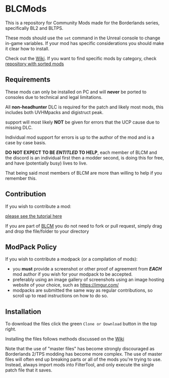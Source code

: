 # BLCMods

This is a repository for Community Mods made for the Borderlands series, specifically BL2 and BLTPS.

These mods should use the `set` command in the Unreal console to change in-game variables.
If your mod has specific considerations you should make it clear how to install.

Check out the [Wiki](https://github.com/BL2CP/BLCMods/wiki). If you want to find specific mods by category, check [repository with sorted mods](https://github.com/BLCM/ModCabinet/wiki)

## Requirements

These mods can only be installed on PC and will **never** be ported to consoles due to technical and legal limitations.

All **non-headhunter** DLC is required for the patch and likely most mods, this includes both UVHMpacks and digistruct peak.

support will most likely **NOT** be given for errors that the UCP cause due to missing DLC.

Individual mod support for errors is up to the author of the mod and is a case by case basis.

**DO NOT EXPECT TO BE *ENTITLED* TO HELP**, each member of BLCM and the discord is an individual first then a modder second, is doing this for free, and have (potentially busy) lives to live.

That being said most members of BLCM are more than willing to help if you remember this.

## Contribution

If you wish to contribute a mod:

[please see the tutorial here](https://github.com/BLCM/BLCMods/wiki/Contribution)

If you are part of [BLCM](https://github.com/BLCM) you do not need to fork or pull request, simply drag and drop the file/folder to your directory

## ModPack Policy

If you wish to contribute a modpack (or a compilation of mods):
- you **must** provide a screenshot or other proof of agreement from ***EACH*** mod author if you wish for your modpack to be accepted.
- preferably using an image gallery of screenshots using an image hosting website of your choice, such as https://imgur.com/
- modpacks are submitted the same way as regular contributions, so scroll up to read instructions on how to do so.

## Installation

To download the files click the green `Clone or Download` button in the top right.

Installing the files follows methods discussed on the [Wiki](https://github.com/BL2CP/BLCMods/wiki/Tutorial:-Installation)

Note that the use of "master files" has become strongly discouraged as Borderlands
2/TPS modding has become more complex.  The use of master files will often end
up breaking parts or all of the mods you're trying to use.  Instead, always import
mods into FilterTool, and only execute the single patch file that it saves.
